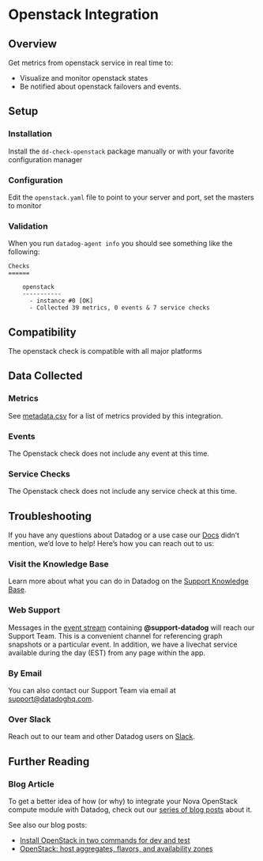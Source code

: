 # Openstack Integration

## Overview

Get metrics from openstack service in real time to:

* Visualize and monitor openstack states
* Be notified about openstack failovers and events.

## Setup
### Installation

Install the `dd-check-openstack` package manually or with your favorite configuration manager

### Configuration

Edit the `openstack.yaml` file to point to your server and port, set the masters to monitor

### Validation

When you run `datadog-agent info` you should see something like the following:

    Checks
    ======

        openstack
        -----------
          - instance #0 [OK]
          - Collected 39 metrics, 0 events & 7 service checks

## Compatibility

The openstack check is compatible with all major platforms

## Data Collected
### Metrics
See [metadata.csv](https://github.com/DataDog/integrations-core/blob/master/openstack/metadata.csv) for a list of metrics provided by this integration.

### Events
The Openstack check does not include any event at this time.

### Service Checks
The Openstack check does not include any service check at this time.

## Troubleshooting

If you have any questions about Datadog or a use case our [Docs](https://docs.datadoghq.com/) didn’t mention, we’d love to help! Here’s how you can reach out to us:

### Visit the Knowledge Base

Learn more about what you can do in Datadog on the [Support Knowledge Base](https://datadog.zendesk.com/agent/).

### Web Support

Messages in the [event stream](https://app.datadoghq.com/event/stream) containing **@support-datadog** will reach our Support Team. This is a convenient channel for referencing graph snapshots or a particular event. In addition, we have a livechat service available during the day (EST) from any page within the app.

### By Email

You can also contact our Support Team via email at [support@datadoghq.com](mailto:support@datadoghq.com).

### Over Slack

Reach out to our team and other Datadog users on [Slack](http://chat.datadoghq.com/).

## Further Reading
### Blog Article
To get a better idea of how (or why) to integrate your Nova OpenStack compute module with Datadog, check out our [series of blog posts](https://www.datadoghq.com/blog/openstack-monitoring-nova/) about it.

See also our blog posts: 
* [Install OpenStack in two commands for dev and test](https://www.datadoghq.com/blog/install-openstack-in-two-commands/)
* [OpenStack: host aggregates, flavors, and availability zones](https://www.datadoghq.com/blog/openstack-host-aggregates-flavors-availability-zones/)
